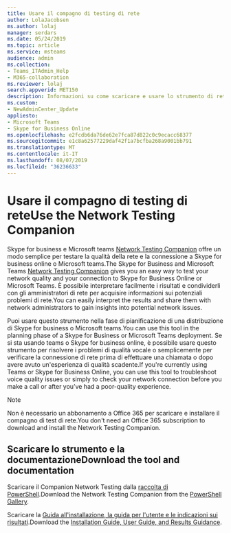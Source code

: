 ```yaml
---
title: Usare il compagno di testing di rete
author: LolaJacobsen
ms.author: lolaj
manager: serdars
ms.date: 05/24/2019
ms.topic: article
ms.service: msteams
audience: admin
ms.collection:
- Teams_ITAdmin_Help
- M365-collaboration
ms.reviewer: lolaj
search.appverid: MET150
description: Informazioni su come scaricare e usare lo strumento di rete testing Companion.
ms.custom:
- NewAdminCenter_Update
appliesto:
- Microsoft Teams
- Skype for Business Online
ms.openlocfilehash: e2fcdb6da76de62e7fca87d822c0c9ecacc68377
ms.sourcegitcommit: e1c8a62577229daf42f1a7bcfba268a9001bb791
ms.translationtype: MT
ms.contentlocale: it-IT
ms.lasthandoff: 08/07/2019
ms.locfileid: "36236633"
---
```

<a name="use-the-network-testing-companion"></a><span data-ttu-id="a0b0d-103">Usare il compagno di testing di rete</span><span class="sxs-lookup"><span data-stu-id="a0b0d-103">Use the Network Testing Companion</span></span>
=================================

<span data-ttu-id="a0b0d-104">Skype for business e Microsoft teams [Network Testing Companion](https://www.powershellgallery.com/packages/NetworkTestingCompanion/1.5.4) offre un modo semplice per testare la qualità della rete e la connessione a Skype for business online o Microsoft teams.</span><span class="sxs-lookup"><span data-stu-id="a0b0d-104">The Skype for Business and Microsoft Teams [Network Testing Companion](https://www.powershellgallery.com/packages/NetworkTestingCompanion/1.5.4) gives you an easy way to test your network quality and your connection to Skype for Business Online or Microsoft Teams.</span></span> <span data-ttu-id="a0b0d-105">È possibile interpretare facilmente i risultati e condividerli con gli amministratori di rete per acquisire informazioni sui potenziali problemi di rete.</span><span class="sxs-lookup"><span data-stu-id="a0b0d-105">You can easily interpret the results and share them with network administrators to gain insights into potential network issues.</span></span>

<span data-ttu-id="a0b0d-106">Puoi usare questo strumento nella fase di pianificazione di una distribuzione di Skype for business o Microsoft teams.</span><span class="sxs-lookup"><span data-stu-id="a0b0d-106">You can use this tool in the planning phase of a Skype for Business or Microsoft Teams deployment.</span></span> <span data-ttu-id="a0b0d-107">Se si sta usando teams o Skype for business online, è possibile usare questo strumento per risolvere i problemi di qualità vocale o semplicemente per verificare la connessione di rete prima di effettuare una chiamata o dopo avere avuto un'esperienza di qualità scadente.</span><span class="sxs-lookup"><span data-stu-id="a0b0d-107">If you're currently using Teams or Skype for Business Online, you can use this tool to troubleshoot voice quality issues or simply to check your network connection before you make a call or after you’ve had a poor-quality experience.</span></span>

> [!NOTE]
> <span data-ttu-id="a0b0d-108">Non è necessario un abbonamento a Office 365 per scaricare e installare il compagno di test di rete.</span><span class="sxs-lookup"><span data-stu-id="a0b0d-108">You don't need an Office 365 subscription to download and install the Network Testing Companion.</span></span>

## <a name="download-the-tool-and-documentation"></a><span data-ttu-id="a0b0d-109">Scaricare lo strumento e la documentazione</span><span class="sxs-lookup"><span data-stu-id="a0b0d-109">Download the tool and documentation</span></span>

<span data-ttu-id="a0b0d-110">Scaricare il Companion Network Testing dalla [raccolta di PowerShell](https://www.powershellgallery.com/packages/NetworkTestingCompanion/1.5.4).</span><span class="sxs-lookup"><span data-stu-id="a0b0d-110">Download the Network Testing Companion from the [PowerShell Gallery](https://www.powershellgallery.com/packages/NetworkTestingCompanion/1.5.4).</span></span>

<span data-ttu-id="a0b0d-111">Scaricare la [Guida all'installazione, la guida per l'utente e le indicazioni sui risultati](https://github.com/MicrosoftDocs/OfficeDocs-SkypeForBusiness/blob/live/Teams/downloads/network-testing-companion.zip?raw=true).</span><span class="sxs-lookup"><span data-stu-id="a0b0d-111">Download the [Installation Guide, User Guide, and Results Guidance](https://github.com/MicrosoftDocs/OfficeDocs-SkypeForBusiness/blob/live/Teams/downloads/network-testing-companion.zip?raw=true).</span></span>